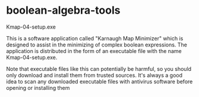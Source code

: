 # boolean-algebra-tools

Kmap-04-setup.exe

This is a software application called "Karnaugh Map Minimizer" which is designed to assist in the minimizing of complex boolean expressions. The application is distributed in the form of an executable file with the name Kmap-04-setup.exe.

Note that executable files like this can potentially be harmful, so you should only download and install them from trusted sources. It's always a good idea to scan any downloaded executable files with antivirus software before opening or installing them
